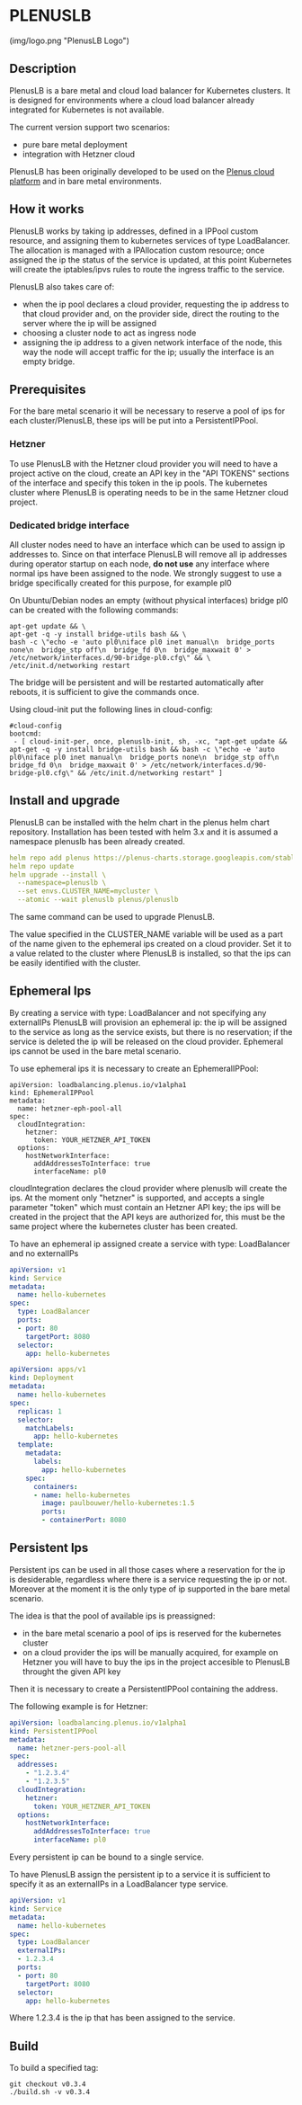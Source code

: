 # PLENUSLB

(img/logo.png "PlenusLB Logo")

## Description

PlenusLB is a bare metal and cloud load balancer for Kubernetes clusters.
It is designed for environments where a cloud load balancer already integrated for Kubernetes is not available.

The current version support two scenarios:
- pure bare metal deployment
- integration with Hetzner cloud

PlenusLB has been originally developed to be used on the [Plenus cloud platform](https://plenus.cloud) and in bare metal environments.

## How it works

PlenusLB works by taking ip addresses, defined in a IPPool custom resource, and assigning them to kubernetes services of type LoadBalancer.
The allocation is managed with a IPAllocation custom resource; once assigned the ip the status of the service is updated, at this point Kubernetes will create the iptables/ipvs rules to route the ingress traffic to the service.

PlenusLB also takes care of:
- when the ip pool declares a cloud provider, requesting the ip address to that cloud provider and, on the provider side, direct the routing to the server where the ip will be assigned
- choosing a cluster node to act as ingress node
- assigning the ip address to a given network interface of the node, this way the node will accept traffic for the ip; usually the interface is an empty bridge.

## Prerequisites

For the bare metal scenario it will be necessary to reserve a pool of ips for each cluster/PlenusLB, these ips will be put into a PersistentIPPool.

### Hetzner

To use PlenusLB with the Hetzner cloud provider you will need to have a project active on the cloud, create an API key in the "API TOKENS" sections of the interface and specify this token in the ip pools. The kubernetes cluster where PlenusLB is operating needs to be in the same Hetzner cloud project.

### Dedicated bridge interface

All cluster nodes need to have an interface which can be used to assign ip addresses to.
Since on that interface PlenusLB will remove all ip addresses during operator startup on each node, **do not use** any interface where normal ips have been assigned to the node.
We strongly suggest to use a bridge specifically created for this purpose, for example pl0

On Ubuntu/Debian nodes an empty (without physical interfaces) bridge pl0 can be created with the following commands:

```
apt-get update && \
apt-get -q -y install bridge-utils bash && \
bash -c \"echo -e 'auto pl0\niface pl0 inet manual\n  bridge_ports none\n  bridge_stp off\n  bridge_fd 0\n  bridge_maxwait 0' > /etc/network/interfaces.d/90-bridge-pl0.cfg\" && \
/etc/init.d/networking restart
```

The bridge will be persistent and will be restarted automatically after reboots, it is sufficient to give the commands once.

Using cloud-init put the following lines in cloud-config:

```
#cloud-config
bootcmd:
 - [ cloud-init-per, once, plenuslb-init, sh, -xc, "apt-get update && apt-get -q -y install bridge-utils bash && bash -c \"echo -e 'auto pl0\niface pl0 inet manual\n  bridge_ports none\n  bridge_stp off\n  bridge_fd 0\n  bridge_maxwait 0' > /etc/network/interfaces.d/90-bridge-pl0.cfg\" && /etc/init.d/networking restart" ]
```

## Install and upgrade

PlenusLB can be installed with the helm chart in the plenus helm chart repository.
Installation has been tested with helm 3.x and it is assumed a namespace plenuslb has been already created.

```yaml
helm repo add plenus https://plenus-charts.storage.googleapis.com/stable/
helm repo update
helm upgrade --install \
  --namespace=plenuslb \
  --set envs.CLUSTER_NAME=mycluster \
  --atomic --wait plenuslb plenus/plenuslb
```

The same command can be used to upgrade PlenusLB.

The value specified in the CLUSTER_NAME variable will be used as a part of the name given to the ephemeral ips created on a cloud provider.
Set it to a value related to the cluster where PlenusLB is installed, so that the ips can be easily identified with the cluster.

## Ephemeral Ips

By creating a service with type: LoadBalancer and not specifying any externalIPs PlenusLB will provision an ephemeral ip:
the ip will be assigned to the service as long as the service exists, but there is no reservation; if the service is deleted the ip will be
released on the cloud provider. Ephemeral ips cannot be used in the bare metal scenario.

To use ephemeral ips it is necessary to create an EphemeralIPPool:

```
apiVersion: loadbalancing.plenus.io/v1alpha1
kind: EphemeralIPPool
metadata:
  name: hetzner-eph-pool-all
spec:
  cloudIntegration:
    hetzner:
      token: YOUR_HETZNER_API_TOKEN
  options:
    hostNetworkInterface:
      addAddressesToInterface: true
      interfaceName: pl0
```

cloudIntegration declares the cloud provider where plenuslb will create the ips. At the moment only "hetzner" is supported, and accepts a single parameter "token" which must contain an Hetzner API key; the ips will be created in the project that the API keys are authorized for, this must be the same project where the kubernetes cluster has been created.

To have an ephemeral ip assigned create a service with type: LoadBalancer and no externalIPs

```yaml
apiVersion: v1
kind: Service
metadata:
  name: hello-kubernetes
spec:
  type: LoadBalancer
  ports:
  - port: 80
    targetPort: 8080
  selector:
    app: hello-kubernetes
```

```yaml
apiVersion: apps/v1
kind: Deployment
metadata:
  name: hello-kubernetes
spec:
  replicas: 1
  selector:
    matchLabels:
      app: hello-kubernetes
  template:
    metadata:
      labels:
        app: hello-kubernetes
    spec:
      containers:
      - name: hello-kubernetes
        image: paulbouwer/hello-kubernetes:1.5
        ports:
        - containerPort: 8080
```

## Persistent Ips

Persistent ips can be used in all those cases where a reservation for the ip is desiderable, regardless where there is a service requesting the ip or not.
Moreover at the moment it is the only type of ip supported in the bare metal scenario.

The idea is that the pool of available ips is preassigned:
- in the bare metal scenario a pool of ips is reserved for the kubernetes cluster
- on a cloud provider the ips will be manually acquired, for example on Hetzner you will have to buy the ips in the project accesible to PlenusLB throught the given API key

Then it is necessary to create a PersistentIPPool containing the address.

The following example is for Hetzner:

```yaml
apiVersion: loadbalancing.plenus.io/v1alpha1
kind: PersistentIPPool
metadata:
  name: hetzner-pers-pool-all
spec:
  addresses:
    - "1.2.3.4"
    - "1.2.3.5"
  cloudIntegration: 
    hetzner:
      token: YOUR_HETZNER_API_TOKEN
  options:
    hostNetworkInterface: 
      addAddressesToInterface: true
      interfaceName: pl0
```

Every persistent ip can be bound to a single service.

To have PlenusLB assign the persistent ip to a service it is sufficient to specify it as an externalIPs in a LoadBalancer type service.

```yaml
apiVersion: v1
kind: Service
metadata:
  name: hello-kubernetes
spec:
  type: LoadBalancer
  externalIPs:
  - 1.2.3.4
  ports:
  - port: 80
    targetPort: 8080
  selector:
    app: hello-kubernetes
```

Where 1.2.3.4 is the ip that has been assigned to the service.  

## Build

To build a specified tag:

```
git checkout v0.3.4
./build.sh -v v0.3.4
```
